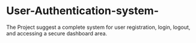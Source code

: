 # User-Authentication-system-
The Project suggest a complete system for user registration, login, logout, and accessing a secure dashboard area.
